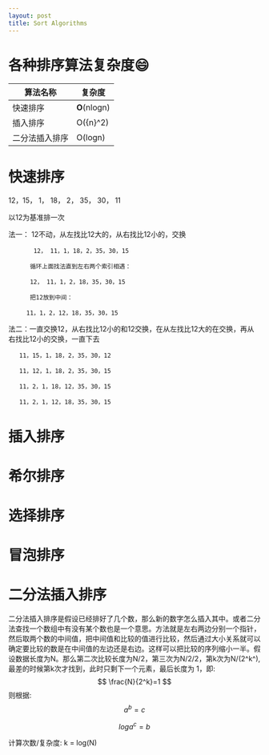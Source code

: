 ```yaml
---
layout: post
title: Sort Algorithms
---
```


# 各种排序算法复杂度:smile:

| 算法名称       | 复杂度       |
| -------------- | ------------ |
| 快速排序       | **O**(nlogn) |
| 插入排序       | O({n}^2)     |
| 二分法插入排序 | O(logn)      |





# 快速排序

12，15， 1， 18， 2， 35， 30， 11

以12为基准排一次

法一： 12不动，从左找比12大的，从右找比12小的，交换

           12， 11，1，18，2，35，30，15
    
          循环上面找法直到左右两个索引相遇：
    
          12， 11，1，2，18，35，30，15
    
          把12放到中间：
    
         11，1，2，12，18，35，30，15

法二：一直交换12，从右找比12小的和12交换，在从左找比12大的在交换，再从右找比12小的交换，一直下去

       11，15，1，18，2，35，30，12
    
       11，12，1，18，2，35，30，15
    
       11，2，1，18，12，35，30，15
    
       11，2，1，12，18，35，30，15



# 插入排序

# 希尔排序

# 选择排序

# 冒泡排序

# 二分法插入排序

二分法插入排序是假设已经排好了几个数，那么新的数字怎么插入其中。或者二分法查找一个数组中有没有某个数也是一个意思。方法就是左右两边分别一个指针，然后取两个数的中间值，把中间值和比较的值进行比较，然后通过大小关系就可以确定要比较的数是在中间值的左边还是右边。这样可以把比较的序列缩小一半。假设数据长度为N。那么第二次比较长度为N/2，第三次为N/2/2，第k次为N/(2^k^),最差的时候第k次才找到，此时只剩下一个元素，最后长度为 1，即:
$$
\frac{N}{2^k}=1
$$
则根据:
$$
a^b=c
$$

$$
loga^c=b
$$

计算次数/复杂度: k = log(N)

